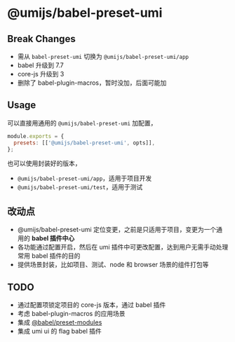 # @umijs/babel-preset-umi

## Break Changes

- 需从 `babel-preset-umi` 切换为 `@umijs/babel-preset-umi/app`
- babel 升级到 7.7
- core-js 升级到 3
- 删除了 babel-plugin-macros，暂时没加，后面可能加

## Usage

可以直接用通用的 `@umijs/babel-preset-umi` 加配置，

```js
module.exports = {
  presets: [['@umijs/babel-preset-umi', opts]],
};
```

也可以使用封装好的版本，

- `@umijs/babel-preset-umi/app`，适用于项目开发
- `@umijs/babel-preset-umi/test`，适用于测试

## 改动点

- @umijs/babel-preset-umi 定位变更，之前是只适用于项目，变更为一个通用的 **babel 插件中心**
- 各功能通过配置开启，然后在 umi 插件中可更改配置，达到用户无需手动处理常用 babel 插件的目的
- 提供场景封装，比如项目、测试、node 和 browser 场景的组件打包等

## TODO

- 通过配置项锁定项目的 core-js 版本，通过 babel 插件
- 考虑 babel-plugin-macros 的应用场景
- 集成 [@babel/preset-modules](https://github.com/babel/preset-modules)
- 集成 umi ui 的 flag babel 插件
